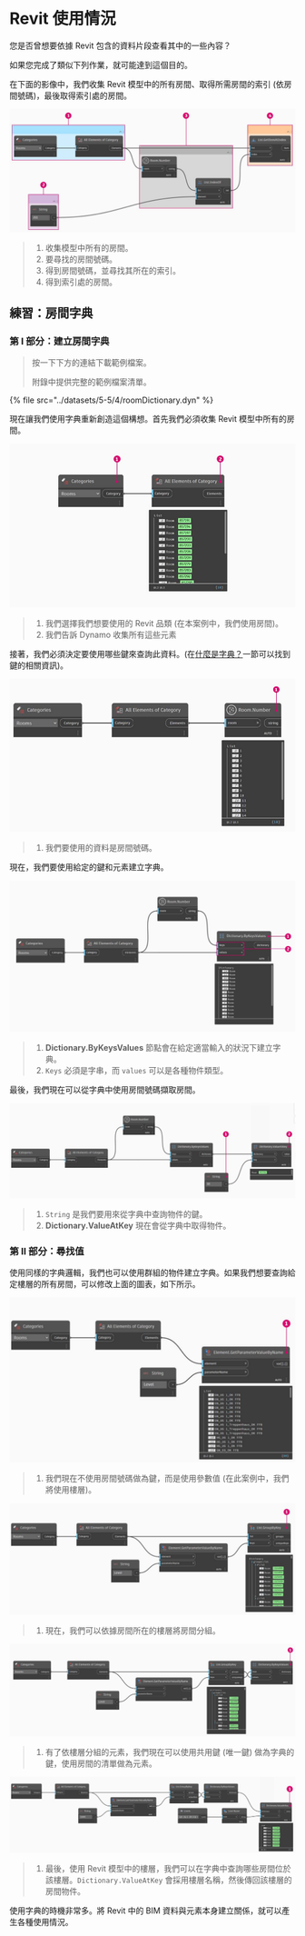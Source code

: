 # Revit 使用情況 

您是否曾想要依據 Revit 包含的資料片段查看其中的一些內容？

如果您完成了類似下列作業，就可能達到這個目的。

在下面的影像中，我們收集 Revit 模型中的所有房間、取得所需房間的索引 (依房間號碼)，最後取得索引處的房間。

![](../images/5-5/4/dictionary-collectroominrevitmodel.jpg)

> 1. 收集模型中所有的房間。
> 2. 要尋找的房間號碼。
> 3. 得到房間號碼，並尋找其所在的索引。
> 4. 得到索引處的房間。

## 練習：房間字典

### 第 I 部分：建立房間字典

> 按一下下方的連結下載範例檔案。
>
> 附錄中提供完整的範例檔案清單。

{% file src="../datasets/5-5/4/roomDictionary.dyn" %}

現在讓我們使用字典重新創造這個構想。首先我們必須收集 Revit 模型中所有的房間。

![](../images/5-5/4/dictionary-exerciseI-01.jpg)

> 1. 我們選擇我們想要使用的 Revit 品類 (在本案例中，我們使用房間)。
> 2. 我們告訴 Dynamo 收集所有這些元素

接著，我們必須決定要使用哪些鍵來查詢此資料。(在[什麼是字典？](1-what-is-a-dictionary.md)一節可以找到鍵的相關資訊)。

![](../images/5-5/4/dictionary-exerciseI-02.jpg)

> 1. 我們要使用的資料是房間號碼。

現在，我們要使用給定的鍵和元素建立字典。

![](../images/5-5/4/dictionary-exerciseI-03.jpg)

> 1. **Dictionary.ByKeysValues** 節點會在給定適當輸入的狀況下建立字典。
> 2. `Keys` 必須是字串，而 `values` 可以是各種物件類型。

最後，我們現在可以從字典中使用房間號碼擷取房間。

![](../images/5-5/4/dictionary-exerciseI-04.jpg)

> 1. `String` 是我們要用來從字典中查詢物件的鍵。
> 2. **Dictionary.ValueAtKey** 現在會從字典中取得物件。

### 第 II 部分：尋找值

使用同樣的字典邏輯，我們也可以使用群組的物件建立字典。如果我們想要查詢給定樓層的所有房間，可以修改上面的圖表，如下所示。

![](../images/5-5/4/dictionary-exerciseII-01.jpg)

> 1. 我們現在不使用房間號碼做為鍵，而是使用參數值 (在此案例中，我們將使用樓層)。

![](../images/5-5/4/dictionary-exerciseII-02.jpg)

> 1. 現在，我們可以依據房間所在的樓層將房間分組。

![](../images/5-5/4/dictionary-exerciseII-03.jpg)

> 1. 有了依樓層分組的元素，我們現在可以使用共用鍵 (唯一鍵) 做為字典的鍵，使用房間的清單做為元素。

![](../images/5-5/4/dictionary-exerciseII-04.jpg)

> 1. 最後，使用 Revit 模型中的樓層，我們可以在字典中查詢哪些房間位於該樓層。`Dictionary.ValueAtKey` 會採用樓層名稱，然後傳回該樓層的房間物件。

使用字典的時機非常多。將 Revit 中的 BIM 資料與元素本身建立關係，就可以產生各種使用情況。
